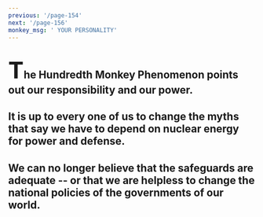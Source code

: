 ```yaml
---
previous: '/page-154'
next: '/page-156'
monkey_msg: ' YOUR PERSONALITY'
---
```


## <span style="font-size:47px;">T</span>he Hundredth Monkey Phenomenon points out our responsibility and our power.
## It is up to every one of us to change the myths that say we have to depend on nuclear energy for power and defense.
## We can no longer believe that the safeguards are adequate -- or that  we are helpless to change the national policies of the governments of our world.
